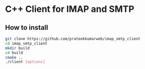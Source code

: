# C++ Client for IMAP and SMTP

## How to install

```sh
git clone https://github.com/prateekkumarweb/imap_smtp_client
cd imap_smtp_client
mkdir build
cd build
cmake ..
./client [options]
```